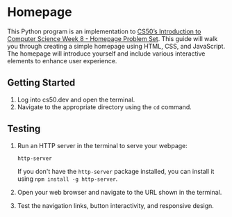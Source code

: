 # Homepage

This Python program is an implementation to [CS50’s Introduction to Computer Science Week 8 - Homepage Problem Set](https://cs50.harvard.edu/x/2023/psets/8/homepage/). This guide will walk you through creating a simple homepage using HTML, CSS, and JavaScript. The homepage will introduce yourself and include various interactive elements to enhance user experience.

## Getting Started

1. Log into cs50.dev and open the terminal.
2. Navigate to the appropriate directory using the `cd` command.

## Testing

1. Run an HTTP server in the terminal to serve your webpage:

   ```bash
   http-server
   ```

   If you don't have the `http-server` package installed, you can install it using `npm install -g http-server`.

2. Open your web browser and navigate to the URL shown in the terminal.

3. Test the navigation links, button interactivity, and responsive design.
